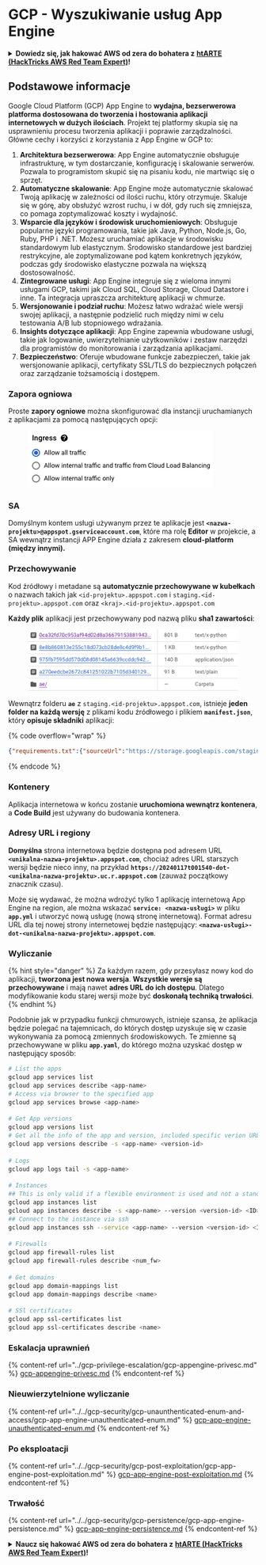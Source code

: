 # GCP - Wyszukiwanie usług App Engine

<details>

<summary><strong>Dowiedz się, jak hakować AWS od zera do bohatera z</strong> <a href="https://training.hacktricks.xyz/courses/arte"><strong>htARTE (HackTricks AWS Red Team Expert)</strong></a><strong>!</strong></summary>

Inne sposoby wsparcia HackTricks:

* Jeśli chcesz zobaczyć swoją **firmę reklamowaną w HackTricks** lub **pobrać HackTricks w formacie PDF**, sprawdź [**PLAN SUBSKRYPCJI**](https://github.com/sponsors/carlospolop)!
* Zdobądź [**oficjalne gadżety PEASS & HackTricks**](https://peass.creator-spring.com)
* Odkryj [**Rodzinę PEASS**](https://opensea.io/collection/the-peass-family), naszą kolekcję ekskluzywnych [**NFT**](https://opensea.io/collection/the-peass-family)
* **Dołącz do** 💬 [**grupy Discord**](https://discord.gg/hRep4RUj7f) lub [**grupy telegramowej**](https://t.me/peass) lub **śledź** nas na **Twitterze** 🐦 [**@hacktricks_live**](https://twitter.com/hacktricks_live)**.**
* **Podziel się swoimi sztuczkami hakerskimi, przesyłając PR-y do** [**HackTricks**](https://github.com/carlospolop/hacktricks) i [**HackTricks Cloud**](https://github.com/carlospolop/hacktricks-cloud) github repos.

</details>

## Podstawowe informacje <a href="#reviewing-app-engine-configurations" id="reviewing-app-engine-configurations"></a>


Google Cloud Platform (GCP) App Engine to **wydajna, bezserwerowa platforma dostosowana do tworzenia i hostowania aplikacji internetowych w dużych ilościach**. Projekt tej platformy skupia się na usprawnieniu procesu tworzenia aplikacji i poprawie zarządzalności. Główne cechy i korzyści z korzystania z App Engine w GCP to:

1. **Architektura bezserwerowa**: App Engine automatycznie obsługuje infrastrukturę, w tym dostarczanie, konfigurację i skalowanie serwerów. Pozwala to programistom skupić się na pisaniu kodu, nie martwiąc się o sprzęt.
2. **Automatyczne skalowanie**: App Engine może automatycznie skalować Twoją aplikację w zależności od ilości ruchu, który otrzymuje. Skaluje się w górę, aby obsłużyć wzrost ruchu, i w dół, gdy ruch się zmniejsza, co pomaga zoptymalizować koszty i wydajność.
3. **Wsparcie dla języków i środowisk uruchomieniowych**: Obsługuje popularne języki programowania, takie jak Java, Python, Node.js, Go, Ruby, PHP i .NET. Możesz uruchamiać aplikacje w środowisku standardowym lub elastycznym. Środowisko standardowe jest bardziej restrykcyjne, ale zoptymalizowane pod kątem konkretnych języków, podczas gdy środowisko elastyczne pozwala na większą dostosowalność.
4. **Zintegrowane usługi**: App Engine integruje się z wieloma innymi usługami GCP, takimi jak Cloud SQL, Cloud Storage, Cloud Datastore i inne. Ta integracja upraszcza architekturę aplikacji w chmurze.
5. **Wersjonowanie i podział ruchu**: Możesz łatwo wdrażać wiele wersji swojej aplikacji, a następnie podzielić ruch między nimi w celu testowania A/B lub stopniowego wdrażania.
6. **Insights dotyczące aplikacji**: App Engine zapewnia wbudowane usługi, takie jak logowanie, uwierzytelnianie użytkowników i zestaw narzędzi dla programistów do monitorowania i zarządzania aplikacjami.
7. **Bezpieczeństwo**: Oferuje wbudowane funkcje zabezpieczeń, takie jak wersjonowanie aplikacji, certyfikaty SSL/TLS do bezpiecznych połączeń oraz zarządzanie tożsamością i dostępem.

### Zapora ogniowa

Proste **zapory ogniowe** można skonfigurować dla instancji uruchamianych z aplikacjami za pomocą następujących opcji:

<figure><img src="../../../.gitbook/assets/image (3) (1) (2).png" alt=""><figcaption></figcaption></figure>

### SA

Domyślnym kontem usługi używanym przez te aplikacje jest **`<nazwa-projektu>@appspot.gserviceaccount.com`**, które ma rolę **Editor** w projekcie, a SA wewnątrz instancji APP Engine działa z zakresem **cloud-platform (między innymi).**

### Przechowywanie

Kod źródłowy i metadane są **automatycznie przechowywane w kubełkach** o nazwach takich jak `<id-projektu>.appspot.com` i `staging.<id-projektu>.appspot.com` oraz `<kraj>.<id-projektu>.appspot.com`&#x20;

**Każdy plik** aplikacji jest przechowywany pod nazwą pliku **sha1 zawartości**:

<figure><img src="../../../.gitbook/assets/image (4) (6).png" alt=""><figcaption></figcaption></figure>

Wewnątrz folderu **`ae`** z `staging.<id-projektu>.appspot.com`, istnieje **jeden folder na każdą wersję** z plikami kodu źródłowego i plikiem **`manifest.json`**, który **opisuje składniki** aplikacji:

{% code overflow="wrap" %}
```json
{"requirements.txt":{"sourceUrl":"https://storage.googleapis.com/staging.onboarding-host-98efbf97812843.appspot.com/a270eedcbe2672c841251022b7105d340129d108","sha1Sum":"a270eedc_be2672c8_41251022_b7105d34_0129d108"},"main_test.py":{"sourceUrl":"https://storage.googleapis.com/staging.onboarding-host-98efbf97812843.appspot.com/0ca32fd70c953af94d02d8a36679153881943f32","sha1Sum":"0ca32fd7_0c953af9_4d02d8a ...
```
{% endcode %}

### Kontenery

Aplikacja internetowa w końcu zostanie **uruchomiona wewnątrz kontenera**, a **Code Build** jest używany do budowania kontenera.

### Adresy URL i regiony

**Domyślna** strona internetowa będzie dostępna pod adresem URL **`<unikalna-nazwa-projektu>.appspot.com`**, chociaż adres URL starszych wersji będzie nieco inny, na przykład **`https://20240117t001540-dot-<unikalna-nazwa-projektu>.uc.r.appspot.com`** (zauważ początkowy znacznik czasu).

Może się wydawać, że można wdrożyć tylko 1 aplikację internetową App Engine na region, ale można wskazać **`service: <nazwa-usługi>`** w pliku **`app.yml`** i utworzyć nową usługę (nową stronę internetową). Format adresu URL dla tej nowej strony internetowej będzie następujący: **`<nazwa-usługi>-dot-<unikalna-nazwa-projektu>.appspot.com`**.

### Wyliczanie

{% hint style="danger" %}
Za każdym razem, gdy przesyłasz nowy kod do aplikacji, **tworzona jest nowa wersja**. **Wszystkie wersje są przechowywane** i mają nawet **adres URL do ich dostępu**. Dlatego modyfikowanie kodu starej wersji może być **doskonałą techniką trwałości**.
{% endhint %}

Podobnie jak w przypadku funkcji chmurowych, istnieje szansa, że aplikacja będzie polegać na tajemnicach, do których dostęp uzyskuje się w czasie wykonywania za pomocą zmiennych środowiskowych. Te zmienne są przechowywane w pliku **`app.yaml`**, do którego można uzyskać dostęp w następujący sposób:
```bash
# List the apps
gcloud app services list
gcloud app services describe <app-name>
# Access via browser to the specified app
gcloud app services browse <app-name>

# Get App versions
gcloud app versions list
# Get all the info of the app and version, included specific verion URL and the env
gcloud app versions describe -s <app-name> <version-id>

# Logs
gcloud app logs tail -s <app-name>

# Instances
## This is only valid if a flexible environment is used and not a standard one
gcloud app instances list
gcloud app instances describe -s <app-name> --version <version-id> <ID>
## Connect to the instance via ssh
gcloud app instances ssh --service <app-name> --version <version-id> <ID>

# Firewalls
gcloud app firewall-rules list
gcloud app firewall-rules describe <num_fw>

# Get domains
gcloud app domain-mappings list
gcloud app domain-mappings describe <name>

# SSl certificates
gcloud app ssl-certificates list
gcloud app ssl-certificates describe <name>
```
### Eskalacja uprawnień

{% content-ref url="../gcp-privilege-escalation/gcp-appengine-privesc.md" %}
[gcp-appengine-privesc.md](../gcp-privilege-escalation/gcp-appengine-privesc.md)
{% endcontent-ref %}

### Nieuwierzytelnione wyliczanie

{% content-ref url="../../gcp-security/gcp-unaunthenticated-enum-and-access/gcp-app-engine-unauthenticated-enum.md" %}
[gcp-app-engine-unauthenticated-enum.md](../../gcp-security/gcp-unaunthenticated-enum-and-access/gcp-app-engine-unauthenticated-enum.md)
{% endcontent-ref %}

### Po eksploatacji

{% content-ref url="../../gcp-security/gcp-post-exploitation/gcp-app-engine-post-exploitation.md" %}
[gcp-app-engine-post-exploitation.md](../../gcp-security/gcp-post-exploitation/gcp-app-engine-post-exploitation.md)
{% endcontent-ref %}

### Trwałość

{% content-ref url="../../gcp-security/gcp-persistence/gcp-app-engine-persistence.md" %}
[gcp-app-engine-persistence.md](../../gcp-security/gcp-persistence/gcp-app-engine-persistence.md)
{% endcontent-ref %}

<details>

<summary><strong>Naucz się hakować AWS od zera do bohatera z</strong> <a href="https://training.hacktricks.xyz/courses/arte"><strong>htARTE (HackTricks AWS Red Team Expert)</strong></a><strong>!</strong></summary>

Inne sposoby wsparcia HackTricks:

* Jeśli chcesz zobaczyć swoją **firmę reklamowaną w HackTricks** lub **pobrać HackTricks w formacie PDF**, sprawdź [**PLAN SUBSKRYPCJI**](https://github.com/sponsors/carlospolop)!
* Zdobądź [**oficjalne gadżety PEASS & HackTricks**](https://peass.creator-spring.com)
* Odkryj [**Rodzinę PEASS**](https://opensea.io/collection/the-peass-family), naszą kolekcję ekskluzywnych [**NFT**](https://opensea.io/collection/the-peass-family)
* **Dołącz do** 💬 [**grupy Discord**](https://discord.gg/hRep4RUj7f) lub [**grupy telegramowej**](https://t.me/peass) lub **śledź** nas na **Twitterze** 🐦 [**@hacktricks_live**](https://twitter.com/hacktricks_live)**.**
* **Podziel się swoimi sztuczkami hakerskimi, przesyłając PR do** [**HackTricks**](https://github.com/carlospolop/hacktricks) i [**HackTricks Cloud**](https://github.com/carlospolop/hacktricks-cloud) github repos.

</details>
